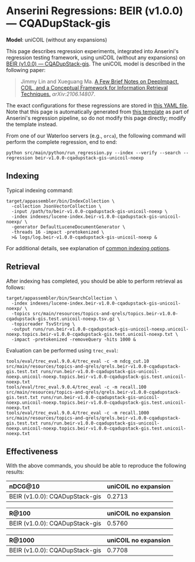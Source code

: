 # Anserini Regressions: BEIR (v1.0.0) &mdash; CQADupStack-gis

**Model**: uniCOIL (without any expansions)

This page describes regression experiments, integrated into Anserini's regression testing framework, using uniCOIL (without any expansions) on [BEIR (v1.0.0) &mdash; CQADupStack-gis](http://beir.ai/).
The uniCOIL model is described in the following paper:

> Jimmy Lin and Xueguang Ma. [A Few Brief Notes on DeepImpact, COIL, and a Conceptual Framework for Information Retrieval Techniques.](https://arxiv.org/abs/2106.14807) _arXiv:2106.14807_.

The exact configurations for these regressions are stored in [this YAML file](../src/main/resources/regression/beir-v1.0.0-cqadupstack-gis-unicoil-noexp.yaml).
Note that this page is automatically generated from [this template](../src/main/resources/docgen/templates/beir-v1.0.0-cqadupstack-gis-unicoil-noexp.template) as part of Anserini's regression pipeline, so do not modify this page directly; modify the template instead.

From one of our Waterloo servers (e.g., `orca`), the following command will perform the complete regression, end to end:

```
python src/main/python/run_regression.py --index --verify --search --regression beir-v1.0.0-cqadupstack-gis-unicoil-noexp
```

## Indexing

Typical indexing command:

```
target/appassembler/bin/IndexCollection \
  -collection JsonVectorCollection \
  -input /path/to/beir-v1.0.0-cqadupstack-gis-unicoil-noexp \
  -index indexes/lucene-index.beir-v1.0.0-cqadupstack-gis-unicoil-noexp/ \
  -generator DefaultLuceneDocumentGenerator \
  -threads 16 -impact -pretokenized \
  >& logs/log.beir-v1.0.0-cqadupstack-gis-unicoil-noexp &
```

For additional details, see explanation of [common indexing options](common-indexing-options.md).

## Retrieval

After indexing has completed, you should be able to perform retrieval as follows:

```
target/appassembler/bin/SearchCollection \
  -index indexes/lucene-index.beir-v1.0.0-cqadupstack-gis-unicoil-noexp/ \
  -topics src/main/resources/topics-and-qrels/topics.beir-v1.0.0-cqadupstack-gis.test.unicoil-noexp.tsv.gz \
  -topicreader TsvString \
  -output runs/run.beir-v1.0.0-cqadupstack-gis-unicoil-noexp.unicoil-noexp.topics.beir-v1.0.0-cqadupstack-gis.test.unicoil-noexp.txt \
  -impact -pretokenized -removeQuery -hits 1000 &
```

Evaluation can be performed using `trec_eval`:

```
tools/eval/trec_eval.9.0.4/trec_eval -c -m ndcg_cut.10 src/main/resources/topics-and-qrels/qrels.beir-v1.0.0-cqadupstack-gis.test.txt runs/run.beir-v1.0.0-cqadupstack-gis-unicoil-noexp.unicoil-noexp.topics.beir-v1.0.0-cqadupstack-gis.test.unicoil-noexp.txt
tools/eval/trec_eval.9.0.4/trec_eval -c -m recall.100 src/main/resources/topics-and-qrels/qrels.beir-v1.0.0-cqadupstack-gis.test.txt runs/run.beir-v1.0.0-cqadupstack-gis-unicoil-noexp.unicoil-noexp.topics.beir-v1.0.0-cqadupstack-gis.test.unicoil-noexp.txt
tools/eval/trec_eval.9.0.4/trec_eval -c -m recall.1000 src/main/resources/topics-and-qrels/qrels.beir-v1.0.0-cqadupstack-gis.test.txt runs/run.beir-v1.0.0-cqadupstack-gis-unicoil-noexp.unicoil-noexp.topics.beir-v1.0.0-cqadupstack-gis.test.unicoil-noexp.txt
```

## Effectiveness

With the above commands, you should be able to reproduce the following results:

| nDCG@10                                                                                                      | uniCOIL no expansion|
|:-------------------------------------------------------------------------------------------------------------|-----------|
| BEIR (v1.0.0): CQADupStack-gis                                                                               | 0.2713    |


| R@100                                                                                                        | uniCOIL no expansion|
|:-------------------------------------------------------------------------------------------------------------|-----------|
| BEIR (v1.0.0): CQADupStack-gis                                                                               | 0.5760    |


| R@1000                                                                                                       | uniCOIL no expansion|
|:-------------------------------------------------------------------------------------------------------------|-----------|
| BEIR (v1.0.0): CQADupStack-gis                                                                               | 0.7708    |
